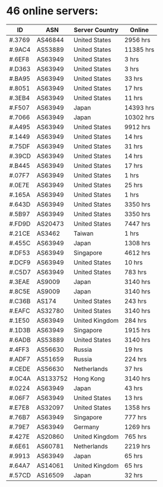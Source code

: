 # 46 online servers:

| ID | ASN | Server Country | Online |
| ------ | ------ | ------ | ------ |
| #.3769 | AS46844 | United States | 2956 hrs |
| #.9AC4 | AS53889 | United States | 11385 hrs |
| #.6EF8 | AS63949 | United States | 3 hrs |
| #.D363 | AS63949 | United States | 3 hrs |
| #.BA95 | AS63949 | United States | 33 hrs |
| #.8051 | AS63949 | United States | 17 hrs |
| #.3EB4 | AS63949 | United States | 11 hrs |
| #.F507 | AS63949 | Japan | 14393 hrs |
| #.7066 | AS63949 | Japan | 10302 hrs |
| #.A495 | AS63949 | United States | 9912 hrs |
| #.1449 | AS63949 | United States | 14 hrs |
| #.75DF | AS63949 | United States | 31 hrs |
| #.39CD | AS63949 | United States | 14 hrs |
| #.B445 | AS63949 | United States | 17 hrs |
| #.07F7 | AS63949 | United States | 1 hrs |
| #.0E7E | AS63949 | United States | 25 hrs |
| #.165A | AS63949 | United States | 1 hrs |
| #.643D | AS63949 | United States | 3350 hrs |
| #.5B97 | AS63949 | United States | 3350 hrs |
| #.FD9D | AS20473 | United States | 7447 hrs |
| #.21CE | AS3462 | Taiwan | 1 hrs |
| #.455C | AS63949 | Japan | 1308 hrs |
| #.DF53 | AS63949 | Singapore | 4612 hrs |
| #.DCF9 | AS63949 | United States | 10 hrs |
| #.C5D7 | AS63949 | United States | 783 hrs |
| #.3EAE | AS9009 | Japan | 3140 hrs |
| #.8C5E | AS9009 | Japan | 3140 hrs |
| #.C36B | AS174 | United States | 243 hrs |
| #.EAFC | AS32780 | United States | 3140 hrs |
| #.1E50 | AS63949 | United Kingdom | 284 hrs |
| #.1D3B | AS63949 | Singapore | 1915 hrs |
| #.6ADB | AS53889 | United States | 3140 hrs |
| #.4FF3 | AS56630 | Russia | 19 hrs |
| #.ADF7 | AS51659 | Russia | 224 hrs |
| #.CEDE | AS56630 | Netherlands | 37 hrs |
| #.0C4A | AS133752 | Hong Kong | 3140 hrs |
| #.0224 | AS63949 | Japan | 43 hrs |
| #.06F7 | AS63949 | United States | 13 hrs |
| #.E7E8 | AS32097 | United States | 1358 hrs |
| #.76B7 | AS63949 | Singapore | 777 hrs |
| #.79E7 | AS63949 | Germany | 1269 hrs |
| #.427E | AS20860 | United Kingdom | 765 hrs |
| #.6E61 | AS60781 | Netherlands | 2219 hrs |
| #.9913 | AS63949 | Japan | 65 hrs |
| #.64A7 | AS14061 | United Kingdom | 65 hrs |
| #.57CD | AS16509 | Japan | 32 hrs |

